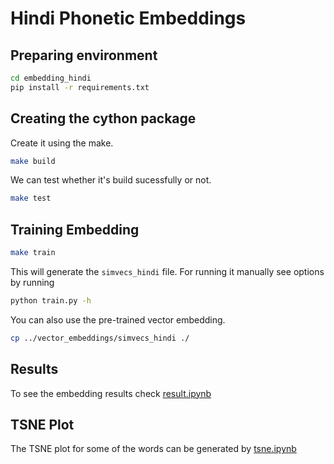 # Hindi Phonetic Embeddings

## Preparing environment

```bash
cd embedding_hindi
pip install -r requirements.txt
```

## Creating the cython package

Create it using the make.

```bash
make build
```

We can test whether it's build sucessfully or not.

```bash
make test
```

## Training Embedding

```bash
make train
```

This will generate the `simvecs_hindi` file. For running it manually see options by running

```bash
python train.py -h
```

You can also use the pre-trained vector embedding.

```bash
cp ../vector_embeddings/simvecs_hindi ./
```

## Results

To see the embedding results check [result.ipynb](result.ipynb)

## TSNE Plot

The TSNE plot for some of the words can be generated by [tsne.ipynb](tsne.ipynb)
